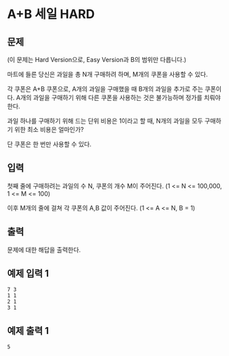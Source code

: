 # A+B 세일 HARD

## 문제

(이 문제는 Hard Version으로, Easy Version과 B의 범위만 다릅니다.)

마트에 들른 당신은 과일을 총 N개 구매하려 하며, M개의 쿠폰을 사용할 수 있다.

각 쿠폰은 A+B 쿠폰으로, A개의 과일을 구매했을 때 B개의 과일을 추가로 주는 쿠폰이다. A개의 과일을 구매하기 위해 다른 쿠폰을 사용하는 것은 불가능하며 정가를 치뤄야 한다.

과일 하나를 구매하기 위해 드는 단위 비용은 1이라고 할 때, N개의 과일을 모두 구매하기 위한 최소 비용은 얼마인가?

단 쿠폰은 한 번만 사용할 수 있다.

## 입력

첫째 줄에 구매하려는 과일의 수 N, 쿠폰의 개수 M이 주어진다. (1 <= N <= 100,000, 1 <= M <= 100)

이후 M개의 줄에 걸쳐 각 쿠폰의 A,B 값이 주어진다. (1 <= A <= N, B = 1)

## 출력

문제에 대한 해답을 출력한다.

## 예제 입력 1

```
7 3
1 1
2 1
3 1
```

## 예제 출력 1

```
5
```
